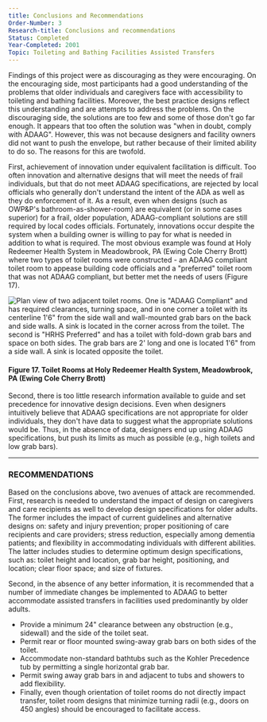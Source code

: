 ```yaml
---
title: Conclusions and Recommendations
Order-Number: 3
Research-title: Conclusions and recommendations
Status: Completed
Year-Completed: 2001
Topic: Toileting and Bathing Facilities Assisted Transfers
---
```


Findings of this project were as discouraging as they were encouraging. On the encouraging side, most participants had a good understanding of the problems that older individuals and caregivers face with accessibility to toileting and bathing facilities. Moreover, the best practice designs reflect this understanding and are attempts to address the problems. On the discouraging side, the solutions are too few and some of those don't go far enough. It appears that too often the solution was "when in doubt, comply with ADAAG". However, this was not because designers and facility owners did not want to push the envelope, but rather because of their limited ability to do so. The reasons for this are twofold.

First, achievement of innovation under equivalent facilitation is difficult. Too often innovation and alternative designs that will meet the needs of frail individuals, but that do not meet ADAAG specifications, are rejected by local officials who generally don't understand the intent of the ADA as well as they do enforcement of it. As a result, even when designs (such as OWP&P's bathroom-as-shower-room) are equivalent (or in some cases superior) for a frail, older population, ADAAG-compliant solutions are still required by local codes officials. Fortunately, innovations occur despite the system when a building owner is willing to pay for what is needed in addition to what is required. The most obvious example was found at Holy Redeemer Health System in Meadowbrook, PA (Ewing Cole Cherry Brott) where two types of toilet rooms were constructed - an ADAAG compliant toilet room to appease building code officials and a "preferred" toilet room that was not ADAAG compliant, but better met the needs of users (Figure 17).

![Plan view of two adjacent toilet rooms.  One is "ADAAG Compliant" and has required clearances, turning space, and in one corner a toilet with its centerline 1'6" from the side wall and wall-mounted grab bars on  the back and side walls.  A sink is located in the corner across from the toilet.  The second is "HRHS Preferred" and has a toilet with fold-down grab bars and space on both sides.  The grab bars are 2' long and one is located 1'6" from a side wall. A sink is located opposite the toilet.](https://www.access-board.gov/images/research/assisted-transfer/tb-17.jpg)

#### Figure 17. Toilet Rooms at Holy Redeemer Health System, Meadowbrook, PA (Ewing Cole Cherry Brott)

Second, there is too little research information available to guide and set precedence for innovative design decisions. Even when designers intuitively believe that ADAAG specifications are not appropriate for older individuals, they don't have data to suggest what the appropriate solutions would be. Thus, in the absence of data, designers end up using ADAAG specifications, but push its limits as much as possible (e.g., high toilets and low grab bars).

* * * * *

### RECOMMENDATIONS

Based on the conclusions above, two avenues of attack are recommended. First, research is needed to understand the impact of design on caregivers and care recipients as well to develop design specifications for older adults. The former includes the impact of current guidelines and alternative designs on: safety and injury prevention; proper positioning of care recipients and care providers; stress reduction, especially among dementia patients; and flexibility in accommodating individuals with different abilities. The latter includes studies to determine optimum design specifications, such as: toilet height and location, grab bar height, positioning, and location; clear floor space; and size of fixtures.

Second, in the absence of any better information, it is recommended that a number of immediate changes be implemented to ADAAG to better accommodate assisted transfers in facilities used predominantly by older adults.

-   Provide a minimum 24" clearance between any obstruction (e.g., sidewall) and the side of the toilet seat.
-   Permit rear or floor mounted swing-away grab bars on both sides of the toilet.
-   Accommodate non-standard bathtubs such as the Kohler Precedence tub by permitting a single horizontal grab bar.
-   Permit swing away grab bars in and adjacent to tubs and showers to add flexibility.
-   Finally, even though orientation of toilet rooms do not directly impact transfer, toilet room designs that minimize turning radii (e.g., doors on 450 angles) should be encouraged to facilitate access.

